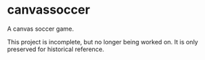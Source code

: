 # canvassoccer
A canvas soccer game.

This project is incomplete, but no longer being worked on. It is only preserved for historical reference.
